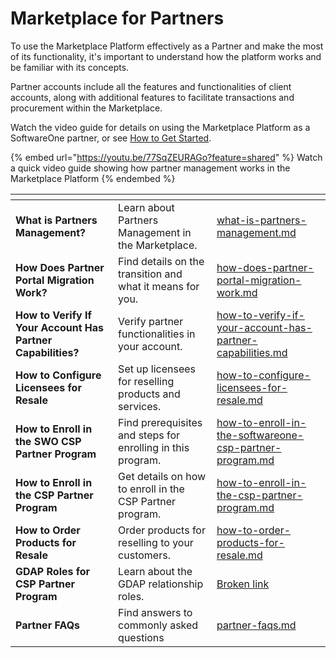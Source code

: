 # Marketplace for Partners

To use the Marketplace Platform effectively as a Partner and make the most of its functionality, it's important to understand how the platform works and be familiar with its concepts.&#x20;

Partner accounts include all the features and functionalities of client accounts, along with additional features to facilitate transactions and procurement within the Marketplace.

Watch the video guide for details on using the Marketplace Platform as a SoftwareOne partner, or see [How to Get Started](how-to-get-started.md).

{% embed url="https://youtu.be/77SqZEURAGo?feature=shared" %}
Watch a quick video guide showing how partner management works in the Marketplace Platform
{% endembed %}

<table data-card-size="large" data-view="cards"><thead><tr><th></th><th></th><th data-hidden data-card-target data-type="content-ref"></th></tr></thead><tbody><tr><td><strong>What is Partners Management?</strong></td><td>Learn about Partners Management in the Marketplace.</td><td><a href="what-is-partners-management.md">what-is-partners-management.md</a></td></tr><tr><td><strong>How Does Partner Portal Migration Work?</strong></td><td>Find details on the transition and what it means for you.</td><td><a href="how-does-partner-portal-migration-work.md">how-does-partner-portal-migration-work.md</a></td></tr><tr><td><strong>How to Verify If Your Account Has Partner Capabilities?</strong></td><td>Verify partner functionalities in your account.</td><td><a href="how-to-verify-if-your-account-has-partner-capabilities.md">how-to-verify-if-your-account-has-partner-capabilities.md</a></td></tr><tr><td><strong>How to Configure Licensees for Resale</strong></td><td>Set up licensees for reselling products and services.</td><td><a href="how-to-configure-licensees-for-resale.md">how-to-configure-licensees-for-resale.md</a></td></tr><tr><td><strong>How to Enroll in the SWO CSP Partner Program</strong></td><td>Find prerequisites and steps for enrolling in this program.</td><td><a href="how-to-enroll-in-the-softwareone-csp-partner-program.md">how-to-enroll-in-the-softwareone-csp-partner-program.md</a></td></tr><tr><td><strong>How to Enroll in the CSP Partner Program</strong></td><td>Get details on how to enroll in the CSP Partner program.</td><td><a href="how-to-enroll-in-the-csp-partner-program.md">how-to-enroll-in-the-csp-partner-program.md</a></td></tr><tr><td><strong>How to Order Products for Resale</strong></td><td>Order products for reselling to your customers.</td><td><a href="how-to-order-products-for-resale.md">how-to-order-products-for-resale.md</a></td></tr><tr><td><strong>GDAP Roles for CSP Partner Program</strong></td><td>Learn about the GDAP relationship roles.</td><td><a href="broken-reference">Broken link</a></td></tr><tr><td><strong>Partner FAQs</strong></td><td>Find answers to commonly asked questions</td><td><a href="partner-faqs.md">partner-faqs.md</a></td></tr></tbody></table>
